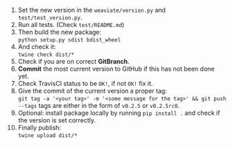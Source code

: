 1. Set the new version in the `weaviate/version.py` and `test/test_version.py`.
2. Run all tests. (Check `test/README.md`)
3. Then build the new package:\
`python setup.py sdist bdist_wheel`
4. And check it:\
`twine check dist/*`
5. Check if you are on correct **GitBranch**.
6. **Commit** the most current version to GitHub if this has not been done yet.
7. Check TravisCI status to be `OK!`, if not `OK!` fix it.
8. Give the commit of the current version a proper tag:\
`git tag -a '<your tag>' -m '<some message for the tag>' && git push --tags`
tags are either in the form of `v0.2.5` or `v0.2.5rc0`.
9. Optional: install package locally by running `pip install .` and check if the version is set correctly.
10. Finally publish:\
`twine upload dist/*`

